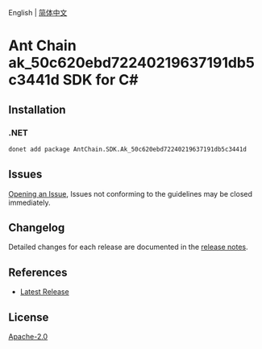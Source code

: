 English | [简体中文](README-CN.md)

# Ant Chain ak_50c620ebd72240219637191db5c3441d SDK for C#

## Installation

### .NET

```bash
donet add package AntChain.SDK.Ak_50c620ebd72240219637191db5c3441d
```

## Issues

[Opening an Issue](https://github.com/alipay/antchain-openapi-prod-sdk/issues/new), Issues not conforming to the guidelines may be closed immediately.

## Changelog

Detailed changes for each release are documented in the [release notes](./ChangeLog.md).

## References

* [Latest Release](https://github.com/alipay/antchain-openapi-prod-sdk/)

## License

[Apache-2.0](http://www.apache.org/licenses/LICENSE-2.0)
